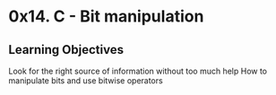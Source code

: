 # 0x14. C - Bit manipulation

## Learning Objectives

Look for the right source of information without too much help
How to manipulate bits and use bitwise operators
